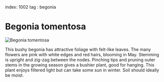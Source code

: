 index: 1002
tag : begonia

# Begonia tomentosa


![Begonia tomentosa](images/begonia-tomentosa.jpg)

This bushy begonia has attractive foliage with felt-like leaves. The
many flowers are pink with white edges and red hairs, blooming in
May. Stemming is upright and zig-zag between the nodes. Pinching tips
and pruning outer stems in the growing season gives a bushier plant,
good for hanging. This plant enjoys filtered light but can take some
sun in winter. Soil should ideally be moist.
